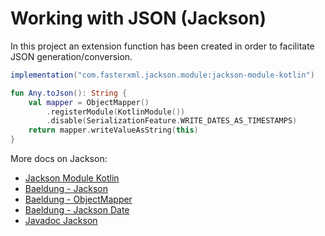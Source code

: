 # Working with JSON (Jackson)

In this project an extension function has been created in order to facilitate JSON generation/conversion.

```groovy
implementation("com.fasterxml.jackson.module:jackson-module-kotlin")
```

```kotlin
fun Any.toJson(): String {
    val mapper = ObjectMapper()
        .registerModule(KotlinModule())
        .disable(SerializationFeature.WRITE_DATES_AS_TIMESTAMPS)
    return mapper.writeValueAsString(this)
}
```

More docs on Jackson:
- [Jackson Module Kotlin](https://github.com/FasterXML/jackson-module-kotlin)
- [Baeldung - Jackson](https://www.baeldung.com/jackson)
- [Baeldung - ObjectMapper](https://www.baeldung.com/spring-boot-customize-jackson-objectmapper)
- [Baeldung - Jackson Date](https://www.baeldung.com/jackson-serialize-dates)
- [Javadoc Jackson](https://javadoc.io/doc/com.fasterxml.jackson.core/jackson-core/latest/index.html)
